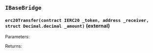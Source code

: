 ## `IBaseBridge`







### `erc20Transfer(contract IERC20 _token, address _receiver, struct Decimal.decimal _amount)` (external)





Parameters:

Returns:
